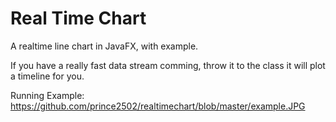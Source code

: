 # Real Time Chart
A realtime line chart in JavaFX, with example.

If you have a really fast data stream comming, throw it to the class it will plot a timeline for you. 

Running Example: https://github.com/prince2502/realtimechart/blob/master/example.JPG 
